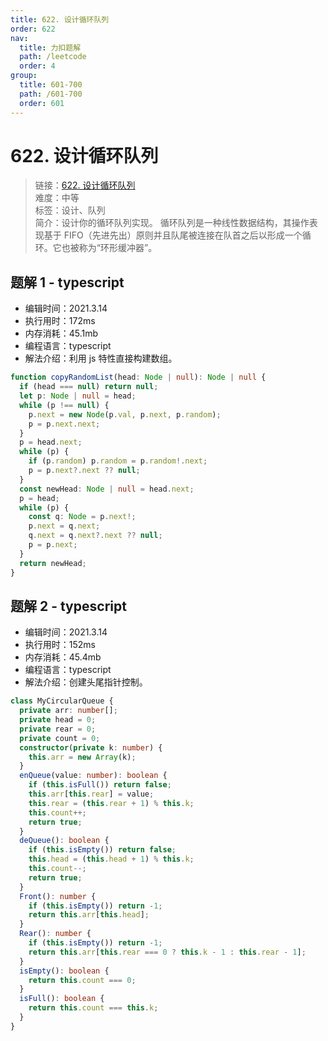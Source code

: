 ```yaml
---
title: 622. 设计循环队列
order: 622
nav:
  title: 力扣题解
  path: /leetcode
  order: 4
group:
  title: 601-700
  path: /601-700
  order: 601
---
```


# 622. 设计循环队列

> 链接：[622. 设计循环队列](https://leetcode-cn.com/problems/design-circular-queue/)  
> 难度：中等  
> 标签：设计、队列  
> 简介：设计你的循环队列实现。 循环队列是一种线性数据结构，其操作表现基于 FIFO（先进先出）原则并且队尾被连接在队首之后以形成一个循环。它也被称为“环形缓冲器”。

## 题解 1 - typescript

- 编辑时间：2021.3.14
- 执行用时：172ms
- 内存消耗：45.1mb
- 编程语言：typescript
- 解法介绍：利用 js 特性直接构建数组。

```typescript
function copyRandomList(head: Node | null): Node | null {
  if (head === null) return null;
  let p: Node | null = head;
  while (p !== null) {
    p.next = new Node(p.val, p.next, p.random);
    p = p.next.next;
  }
  p = head.next;
  while (p) {
    if (p.random) p.random = p.random!.next;
    p = p.next?.next ?? null;
  }
  const newHead: Node | null = head.next;
  p = head;
  while (p) {
    const q: Node = p.next!;
    p.next = q.next;
    q.next = q.next?.next ?? null;
    p = p.next;
  }
  return newHead;
}
```

## 题解 2 - typescript

- 编辑时间：2021.3.14
- 执行用时：152ms
- 内存消耗：45.4mb
- 编程语言：typescript
- 解法介绍：创建头尾指针控制。

```typescript
class MyCircularQueue {
  private arr: number[];
  private head = 0;
  private rear = 0;
  private count = 0;
  constructor(private k: number) {
    this.arr = new Array(k);
  }
  enQueue(value: number): boolean {
    if (this.isFull()) return false;
    this.arr[this.rear] = value;
    this.rear = (this.rear + 1) % this.k;
    this.count++;
    return true;
  }
  deQueue(): boolean {
    if (this.isEmpty()) return false;
    this.head = (this.head + 1) % this.k;
    this.count--;
    return true;
  }
  Front(): number {
    if (this.isEmpty()) return -1;
    return this.arr[this.head];
  }
  Rear(): number {
    if (this.isEmpty()) return -1;
    return this.arr[this.rear === 0 ? this.k - 1 : this.rear - 1];
  }
  isEmpty(): boolean {
    return this.count === 0;
  }
  isFull(): boolean {
    return this.count === this.k;
  }
}
```
